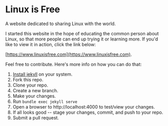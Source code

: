 # Linux is Free
A website dedicated to sharing Linux with the world.

I started this website in the hope of educating the common person about Linux, so that more people can end up trying it or learning more. If you'd like to view it in action, click the link below:

[https://www.linuxisfree.com](https://www.linuxisfree.com).

Feel free to contribute. Here's more info on how you can do that:
1. [Install jekyll](https://jekyllrb.com/docs/installation/) on your system.
2. Fork this repo.
3. Clone your repo.
4. Create a new branch.
5. Make your changes.
6. Run `bundle exec jekyll serve`
7. Open a browser to http://localhost:4000 to test/view your changes.
8. If all looks good -- stage your changes, commit, and push to your repo.
9. Submit a pull request.

